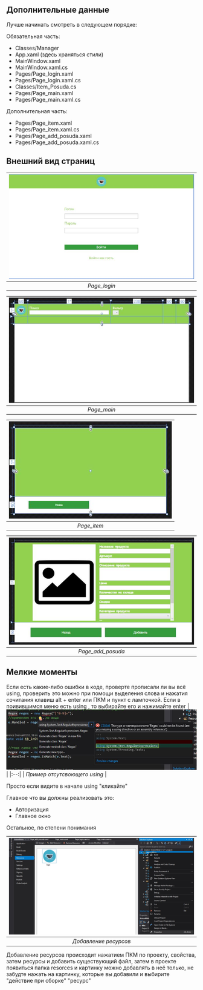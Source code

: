 ## Дополнительные данные

Лучше начинать смотреть в следующем порядке:  

Обязательная часть:
* Classes/Manager
* App.xaml (здесь храняться стили)
* MainWindow.xaml
* MainWindow.xaml.cs  
* Pages/Page_login.xaml  
* Pages/Page_login.xaml.cs
* Classes/Item_Posuda.cs  
* Pages/Page_main.xaml
* Pages/Page_main.xaml.cs  

Дополнительная часть:  
* Pages/Page_item.xaml
* Pages/Page_item.xaml.cs
* Pages/Page_add_posuda.xaml
* Pages/Page_add_posuda.xaml.cs

## Внешний вид страниц
| ![Page_login](images/page_login.JPG) |
|:--:|
| *Page_login* |

| ![Page_main](images/page_main.JPG) |
|:--:|
| *Page_main* |

| ![Page_item](images/page_item.JPG) |
|:--:|
| *Page_item* |

| ![Page_add_posuda](images/page_add_posuda.JPG) |
|:--:|
| *Page_add_posuda* |

## Мелкие моменты
Если есть какие-либо ошибки в коде, проверте прописали ли вы всё using, проверить это можно при помощи выделения слова и нажатия сочитания клавиш alt + enter или ПКМ и пункт с лампочкой. Если в поивившимся меню есть using , то выбирайте его и нажимайте enter
| ![example_using](images/example_using.JPG) |
|:--:|
| *Пример отсутсвоющего using* |  

Просто если видите в начале using "кликайте"  

Главное что вы должны реализовать это:  
* Авторизация
* Главное окно  

Остальное, по степени понимания  

| ![add_resources](images/add_resources.JPG) |
|:--:|
| *Добавление ресурсов* |

Добавление ресурсов происходит нажатием ПКМ по проекту, свойства, затем ресурсы и добавить существующий файл, затем в проекте появиться папка resorces и картинку можно добавлять в неё только, не забудте нажать на картинку, которые вы добавили и выбирите "действие при сборке" "ресурс"